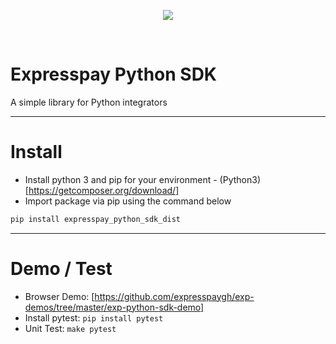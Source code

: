 <p align="center">
  <img src="https://expresspaygh.com/images/logo.png" />
</p>
<br/>

# Expresspay Python SDK

A simple library for Python integrators

------------------

# Install

* Install python 3 and pip for your environment - (Python3)[https://getcomposer.org/download/]
* Import package via pip using the command below
```python
pip install expresspay_python_sdk_dist
```

-------------------

# Demo / Test

* Browser Demo: [https://github.com/expresspaygh/exp-demos/tree/master/exp-python-sdk-demo]
* Install pytest: `pip install pytest`
* Unit Test: `make pytest`